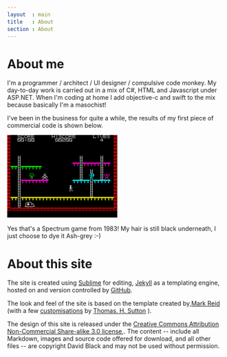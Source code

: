 ```yaml
---
layout  : main
title   : About
section : About
---
```

 
About me
========

I'm a programmer / architect / UI designer / compulsive code monkey. My day-to-day work is carried out in a mix of C#, HTML and Javascript under ASP.NET. When I'm coding at home I add objective-c and swift to the mix because basically I'm a masochist!

I've been in the business for quite a while, the results of my first piece of commercial code is shown below.


<img src="firemanFred.gif" alt="Screenshot of spectrum game: Fireman Fred" class="screenShot"/>


Yes that's a Spectrum game from 1983! My hair is still black underneath, I just choose to dye it Ash-grey :-)

About this site
===============

The site is created using [Sublime][sub] for editing, [Jekyll][jk] as a templating engine, hosted on and version controlled by [GitHub][db].

The look and feel of the site is based on the template created by,[Mark Reid][mr] (with a few [customisations][pcr] by [Thomas. H. Sutton][pcr] ).

The design of this site is released under the [Creative Commons Attribution Non-Commercial Share-alike 3.0 license][cc],. The content -- include all Markdown, images and source code offered for download, and all other files -- are copyright David Black and may not be used without permission.

[cc]: http://creativecommons.org/licenses/by-nc-sa/3.0/
[md]: http://daringfireball.net/projects/markdown/
[pcr]: http://github.com/thsutton/passingcuriosity.com
[tm]: http://macromates.com/
[vim]: http://www.vim.org/
[jk]: http://jekyllrb.com/
[mr]: http://mark.reid.name/
[sub]: http://www.sublimetext.com
[db]: https://github.com/davidblackuk/davidblackuk.github.io
